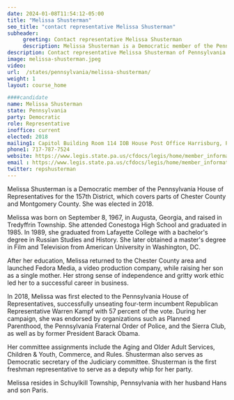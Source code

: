 ```yaml
---
date: 2024-01-08T11:54:12-05:00
title: "Melissa Shusterman"
seo_title: "contact representative Melissa Shusterman"
subheader:
     greeting: Contact representative Melissa Shusterman
     description: Melissa Shusterman is a Democratic member of the Pennsylvania House of Representatives for the 157th District, which covers parts of Chester County and Montgomery County. She was elected in 2018.
description: Contact representative Melissa Shusterman of Pennsylvania. Contact information for Melissa Shusterman includes email address, phone number, and mailing address.
image: melissa-shusterman.jpeg
video:
url:  /states/pennsylvania/melissa-shusterman/
weight: 1
layout: course_home

####candidate
name: Melissa Shusterman
state: Pennsylvania
party: Democratic
role: Representative
inoffice: current
elected: 2018
mailing1: Capitol Building Room 114 IOB House Post Office Harrisburg, PA 17120
phone1: 717-787-7524
website: https://www.legis.state.pa.us/cfdocs/legis/home/member_information/House_bio.cfm?id=1851/
email : https://www.legis.state.pa.us/cfdocs/legis/home/member_information/House_bio.cfm?id=1851/
twitter: repshusterman
---
```


Melissa Shusterman is a Democratic member of the Pennsylvania House of Representatives for the 157th District, which covers parts of Chester County and Montgomery County. She was elected in 2018.

Melissa was born on September 8, 1967, in Augusta, Georgia, and raised in Tredyffrin Township. She attended Conestoga High School and graduated in 1985. In 1989, she graduated from Lafayette College with a bachelor's degree in Russian Studies and History. She later obtained a master's degree in Film and Television from American University in Washington, DC.

After her education, Melissa returned to the Chester County area and launched Fedora Media, a video production company, while raising her son as a single mother. Her strong sense of independence and gritty work ethic led her to a successful career in business.

In 2018, Melissa was first elected to the Pennsylvania House of Representatives, successfully unseating four-term incumbent Republican Representative Warren Kampf with 57 percent of the vote. During her campaign, she was endorsed by organizations such as Planned Parenthood, the Pennsylvania Fraternal Order of Police, and the Sierra Club, as well as by former President Barack Obama.

Her committee assignments include the Aging and Older Adult Services, Children & Youth, Commerce, and Rules. Shusterman also serves as Democratic secretary of the Judiciary committee. Shusterman is the first freshman representative to serve as a deputy whip for her party.

Melissa resides in Schuylkill Township, Pennsylvania with her husband Hans and son Paris.

